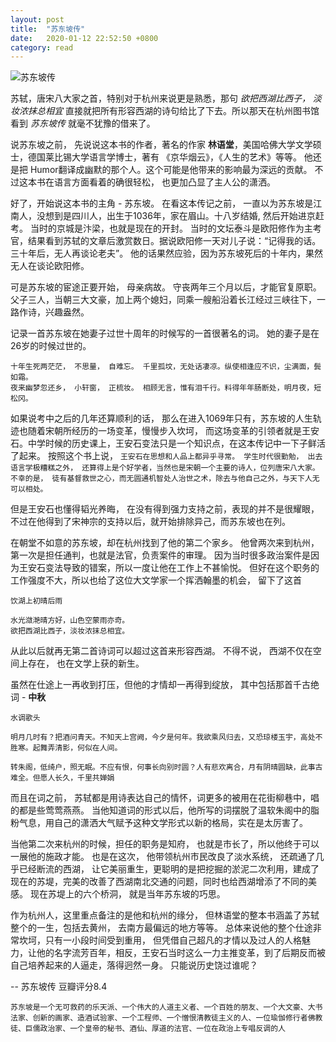 ```yaml
---
layout: post
title:  "苏东坡传"
date:   2020-01-12 22:52:50 +0800
category: read
---
```


![苏东坡传](https://timgsa.baidu.com/timg?image&quality=80&size=b9999_10000&sec=1579711209440&di=6210a9af384e9cb540613ae8a28738ba&imgtype=jpg&src=http%3A%2F%2Fimg3.imgtn.bdimg.com%2Fit%2Fu%3D1710628268%2C1319653107%26fm%3D214%26gp%3D0.jpg)


苏轼，唐宋八大家之首，特别对于杭州来说更是熟悉，那句 *欲把西湖比西子， 淡妆浓抹总相宜* 直接就把所有形容西湖的诗句给比了下去。所以那天在杭州图书馆看到 *苏东坡传* 就毫不犹豫的借来了。

说苏东坡之前， 先说说这本书的作者，著名的作家 **林语堂**，美国哈佛大学文学硕士，德国莱比锡大学语言学博士，著有 《京华烟云》，《人生的艺术》等等。 他还是把 Humor翻译成幽默的那个人。这个可能是他带来的影响最为深远的贡献。 不过这本书在语言方面看着的确很轻松， 也更加凸显了主人公的潇洒。

好了，开始说这本书的主角 - 苏东坡。 在看这本传记之前， 一直以为苏东坡是江南人，没想到是四川人，出生于1036年，家在眉山。十八岁结婚, 然后开始进京赶考。 当时的京城是汴梁，也就是现在的开封。 当时的文坛泰斗是欧阳修作为主考官，结果看到苏轼的文章后激赏数日。据说欧阳修一天对儿子说：“记得我的话。三十年后，无人再谈论老夫”。 他的话果然应验，因为苏东坡死后的十年内，果然无人在谈论欧阳修。

可是苏东坡的宦途正要开始， 母亲病故。 守丧两年三个月以后，才能官复原职。父子三人，当朝三大文豪，加上两个媳妇，同乘一艘船沿着长江经过三峡往下，一路作诗，兴趣盎然。 

记录一首苏东坡在她妻子过世十周年的时候写的一首很著名的词。 她的妻子是在26岁的时候过世的。 

```
十年生死两茫茫， 不思量， 自难忘。 千里孤坟，无处话凄凉。纵使相逢应不识，尘满面，鬓如霜。 
夜来幽梦忽还乡， 小轩窗， 正梳妆。 相顾无言，惟有泪千行。料得年年肠断处，明月夜，短松冈。
```

如果说考中之后的几年还算顺利的话， 那么在进入1069年只有，苏东坡的人生轨迹也随着宋朝所经历的一场变革，慢慢步入坎坷， 而这场变革的引领者就是王安石。中学时候的历史课上，王安石变法只是一个知识点，在这本传记中一下子鲜活了起来。 按照这个书上说， ```王安石在思想和人品上都异乎寻常。 学生时代很勤勉， 出去语言学极糟糕之外， 还算得上是个好学者，当然也是宋朝一个主要的诗人，位列唐宋八大家。 不幸的是， 徒有基督救世之心，而无圆通机智处人治世之术，除去与他自己之外，与天下人无可以相处。``` 

但是王安石也懂得韬光养晦， 在没有得到强力支持之前，表现的并不是很耀眼， 不过在他得到了宋神宗的支持以后，就开始排除异己，而苏东坡也在列。 

在朝堂不如意的苏东坡，却在杭州找到了他的第二个家乡。 他曾两次来到杭州，第一次是担任通判，也就是法官，负责案件的审理。 因为当时很多政治案件是因为王安石变法导致的错案，所以一度让他在工作上不甚愉悦。 但好在这个职务的工作强度不大，所以也给了这位大文学家一个挥洒翰墨的机会， 留下了这首 

```
饮湖上初晴后雨

水光潋滟晴方好，山色空蒙雨亦奇。
欲把西湖比西子，淡妆浓抹总相宜。
```

从此以后就再无第二首诗词可以超过这首来形容西湖。 不得不说， 西湖不仅在空间上存在， 也在文学上获的新生。 

虽然在仕途上一再收到打压，但他的才情却一再得到绽放， 其中包括那首千古绝词 - **中秋**

```
水调歌头 

明月几时有？把酒问青天。不知天上宫阙，今夕是何年。我欲乘风归去，又恐琼楼玉宇，高处不胜寒。起舞弄清影，何似在人间。

转朱阁，低绮户，照无眠。不应有恨，何事长向别时圆？人有悲欢离合，月有阴晴圆缺，此事古难全。但愿人长久，千里共婵娟
```

而且在词之前， 苏轼都是用诗表达自己的情怀，词更多的被用在花街柳巷中，唱的都是些莺莺燕燕。 当他知道词的形式以后，他所写的词摆脱了温软朱阁中的脂粉气息，用自己的潇洒大气赋予这种文学形式以新的格局，实在是太厉害了。 

当他第二次来杭州的时候，担任的职务是知府， 也就是市长了，所以他终于可以一展他的施政才能。 也是在这次， 他带领杭州市民改良了淡水系统， 还疏通了几乎已经断流的西湖， 让它美丽重生，更聪明的是把挖掘的淤泥二次利用，建成了现在的苏堤，完美的改善了西湖南北交通的问题，同时也给西湖增添了不同的美感。 现在苏堤上的六个桥洞， 就是当年苏东坡的巧思。 

作为杭州人，这里重点备注的是他和杭州的缘分， 但林语堂的整本书涵盖了苏轼整个的一生，包括去黄州， 去南方最偏远的地方等等。 总体来说他的整个仕途非常坎坷，只有一小段时间受到重用， 但凭借自己超凡的才情以及过人的人格魅力，让他的名字流芳百年，相反，王安石当时这么一力主推变革，到了后期反而被自己培养起来的人逼走，落得迥然一身。 只能说历史饶过谁呢？ 

-- 苏东坡传 豆瓣评分8.4

```
苏东坡是一个无可救药的乐天派、一个伟大的人道主义者、一个百姓的朋友、一个大文豪、大书法家、创新的画家、造酒试验家、一个工程师、一个憎恨清教徒主义的人、一位瑜伽修行者佛教徒、巨儒政治家、一个皇帝的秘书、酒仙、厚道的法官、一位在政治上专唱反调的人
```

